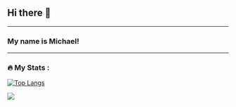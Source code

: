 ## Hi there 👋
---

### My name is Michael!
---

<!--
**MichaelKuch26/aboutMeMD** is a ✨ _special_ ✨ repository because its `README.md` (this file) appears on your GitHub profile.

Here are some ideas to get you started:

- 🔭 I’m currently working on ...
- 🌱 I’m currently learning ...
- 👯 I’m looking to collaborate on ...
- 🤔 I’m looking for help with ...
- 💬 Ask me about ...
- 📫 How to reach me: ...
- 😄 Pronouns: ...
- ⚡ Fun fact: ...
-->

### :fire: My Stats :
 
[![Top Langs](https://github-readme-stats.vercel.app/api/top-langs/?username=MichaelKuch26)](https://github.com/anuraghazra/github-readme-stats)

![](https://komarev.com/ghpvc/?username=MichaelKuch26)
